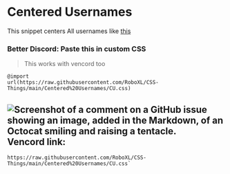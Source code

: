 # Centered Usernames
This snippet centers All usernames like [this](https://github-production-user-asset-6210df.s3.amazonaws.com/105053104/240701323-3cfe0028-109b-49b4-862b-bc34d148e16c.png)

### Better Discord: Paste this in custom CSS 
> This works with vencord too 

```
@import 
url(https://raw.githubusercontent.com/RoboXL/CSS-Things/main/Centered%20Usernames/CU.css)
```

## ![Screenshot of a comment on a GitHub issue showing an image, added in the Markdown, of an Octocat smiling and raising a tentacle.](https://cdn.discordapp.com/emojis/1024751291504791654.gif?size=160&quality=lossless) Vencord link:
```
https://raw.githubusercontent.com/RoboXL/CSS-Things/main/Centered%20Usernames/CU.css`
```
